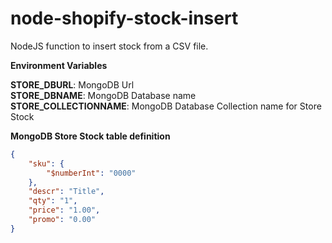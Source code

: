 # node-shopify-stock-insert
NodeJS function to insert stock from a CSV file.

**Environment Variables**

**STORE_DBURL**: MongoDB Url\
**STORE_DBNAME**: MongoDB Database name\
**STORE_COLLECTIONNAME**: MongoDB Database Collection name for Store Stock

**MongoDB Store Stock table definition**

```json
{
    "sku": {
        "$numberInt": "0000"
    },
    "descr": "Title",
    "qty": "1",
    "price": "1.00",
    "promo": "0.00"
}
```
